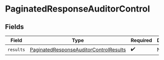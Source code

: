 # PaginatedResponseAuditorControl


## Fields

| Field                                                                                                       | Type                                                                                                        | Required                                                                                                    | Description                                                                                                 |
| ----------------------------------------------------------------------------------------------------------- | ----------------------------------------------------------------------------------------------------------- | ----------------------------------------------------------------------------------------------------------- | ----------------------------------------------------------------------------------------------------------- |
| `results`                                                                                                   | [PaginatedResponseAuditorControlResults](../../models/components/PaginatedResponseAuditorControlResults.md) | :heavy_check_mark:                                                                                          | N/A                                                                                                         |